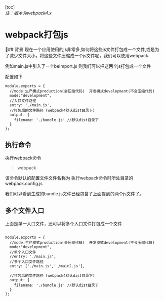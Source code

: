 [toc]  
*注：版本为webpack4.x*  
# webpack打包js

## 背景
现在一个应用使用的js非常多,如何将这些js文件打包成一个文件,或是为了减少文件大小，将这些文件压缩成一个js文件呢，我们可以使用webpack.  

例如main.js中引入了一个beImport.js 则我们可以把这两个js打包成一个文件 

配置如下
```
module.exports = {
  //mode:生产模式production(会压缩代码)  开发模式development(不会压缩代码)
  mode:"development", 
  //入口文件路径
  entry: './main.js',
  //打包后的文件路径 (webpack4默认dist目录下)
  output: {
    filename: './bundle.js' //默认dist目录下  
  }
};
```

## 执行命令
执行webpack命令
> webpack

该命令默认的配置文件文件名称为 执行webpack命令时所处目录的webpack.config.js

我们可以看到生成的bundle.js文件已经包含了上面提到的两个js文件了。

## 多个文件入口
上面是单一入口文件，还可以将多个入口文件打包成一个文件
```

module.exports = {
  //mode:生产模式production(会压缩代码)  开发模式development(不会压缩代码)
  mode:"development", 
  //单个入口文件
  //entry: './main.js',
  //多个入口文件路径
  entry: ['./main.js','./main2.js'],
  
  //打包后的文件路径 (webpack4默认dist目录下)
  output: {
    filename: './bundle.js' //默认dist目录下  
  }
};
```
